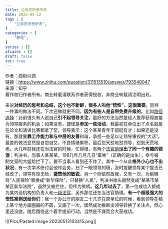 ```yaml
---
title: 公务员所思所考
date: 2023-05-12
tags : [
	"公务员所思所考",
]
categories : [
	"教程",
]
series : []
aliases : []
draft: false
toc: true
---
```


作者：西街以西  
链接：https://www.zhihu.com/question/311513510/answer/793540047  
来源：知乎  
著作权归作者所有。商业转载请联系作者获得授权，非商业转载请注明出处。  
  

来说**对经历的思考和总结，这个也不新鲜，很多人叫他“悟性”，这很重要**。同样一件事的做法不同。下次还做就更不同。**因为有些人是自带免费升级的**。比如[路径选择](https://www.zhihu.com/search?q=%E8%B7%AF%E5%BE%84%E9%80%89%E6%8B%A9&search_source=Entity&hybrid_search_source=Entity&hybrid_search_extra=%7B%22sourceType%22%3A%22answer%22%2C%22sourceId%22%3A793540047%7D)：此前很久有人说自己**引不起领导关注**，最好的方法当然是经人推荐获得直接为领导服务的机会；如果没有，捷径是**参加一些活动**，我最初在单位出了点名就是在论文和演讲比赛都拿了奖，领导表示：这个某某青年干部挺有才；如果还是没有，那就要**靠工作能力和与中层的友善**和谐，承担一些足以让领导重视的“大活”。最差的做法显然是自怨自艾，不良情绪累积，最后怼天怼地怼领导，怼到天荒地老。大几年前我还在当法官的时候，忙得很，有两个[法官助理](https://www.zhihu.com/search?q=%E6%B3%95%E5%AE%98%E5%8A%A9%E7%90%86&search_source=Entity&hybrid_search_source=Entity&hybrid_search_extra=%7B%22sourceType%22%3A%22answer%22%2C%22sourceId%22%3A793540047%7D)**出了同一个有趣的错误**：判决书，当事人某某某，198几年几月几日“畜牲”（正确的是出生），幸亏被制文室的大姐给拦下了。要不当事人看到还不炸了。其中一个从此**格外小心也不出状况**，有一次学术研讨会他作会务，扫了一眼领导的稿，及时提醒领导某个提法已经改了，领导有惊无险，**盛赞他的敏锐**。另一个则依然故我，又有一次，为偷懒将“人民保险”替换成“新华保险”，只替换“人民”，判决书抬头赫然变成“某某市某某区新华法院”，虽然又被拦住，但传为笑柄。**这几年过去了**，第一位成功入额成为某内设机构的负责人和[一级法官](https://www.zhihu.com/search?q=%E4%B8%80%E7%BA%A7%E6%B3%95%E5%AE%98&search_source=Entity&hybrid_search_source=Entity&hybrid_search_extra=%7B%22sourceType%22%3A%22answer%22%2C%22sourceId%22%3A793540047%7D)，另外那位还在当法官助理。**有一个超级强大的悟性案例送给你们**：我一个办公厅的朋友二十几岁在原单位的时候，看到领导在稿上某个地方画圈画的不圆，又画了一次，居然成功推断出领导转换了关注点，但心里还没底，随后围绕这个着手提前行动，当然是不谋而合大获成功。



![[Pics/Pasted image 20230513103415.png]]





